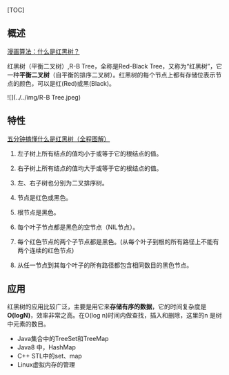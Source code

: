 [TOC]
## 概述
[漫画算法：什么是红黑树？](http://www.sohu.com/a/201923614_466939)

红黑树（平衡二叉树）,R-B Tree，全称是Red-Black Tree，又称为“红黑树”，它一种**平衡二叉树**（自平衡的排序二叉树）。红黑树的每个节点上都有存储位表示节点的颜色，可以是红(Red)或黑(Black)。

![](../../img/R-B Tree.jpeg)

## 特性

[五分钟搞懂什么是红黑树（全程图解）](http://www.360doc.com/content/18/0904/19/25944647_783893127.shtml)

1. 左子树上所有结点的值均小于或等于它的根结点的值。

2. 右子树上所有结点的值均大于或等于它的根结点的值。

3. 左、右子树也分别为二叉排序树。

4. 节点是红色或黑色。

5. 根节点是黑色。

6. 每个叶子节点都是黑色的空节点（NIL节点）。

7. 每个红色节点的两个子节点都是黑色。(从每个叶子到根的所有路径上不能有两个连续的红色节点)
8. 从任一节点到其每个叶子的所有路径都包含相同数目的黑色节点。

## 应用

 红黑树的应用比较广泛，主要是用它来**存储有序的数据**，它的时间复杂度是**O(logN)**，效率非常之高。在O(log n)时间内做查找，插入和删除，这里的n 是树中元素的数目。

* Java集合中的TreeSet和TreeMap
* Java8 中，HashMap
* C++ STL中的set、map
* Linux虚拟内存的管理

